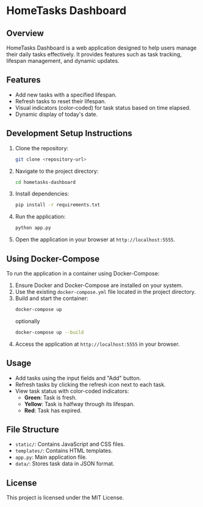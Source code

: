 # HomeTasks Dashboard

## Overview
HomeTasks Dashboard is a web application designed to help users manage their daily tasks effectively. It provides features such as task tracking, lifespan management, and dynamic updates.

## Features
- Add new tasks with a specified lifespan.
- Refresh tasks to reset their lifespan.
- Visual indicators (color-coded) for task status based on time elapsed.
- Dynamic display of today's date.

## Development Setup Instructions
1. Clone the repository:
   ```bash
   git clone <repository-url>
   ```
2. Navigate to the project directory:
   ```bash
   cd hometasks-dashboard
   ```
3. Install dependencies:
   ```bash
   pip install -r requirements.txt
   ```
4. Run the application:
   ```bash
   python app.py
   ```
5. Open the application in your browser at `http://localhost:5555`.

## Using Docker-Compose

To run the application in a container using Docker-Compose:

1. Ensure Docker and Docker-Compose are installed on your system.
2. Use the existing `docker-compose.yml` file located in the project directory.
3. Build and start the container:
   ```bash
   docker-compose up 
   ```
   optionally
   ```bash
   docker-compose up --build
   ```
4. Access the application at `http://localhost:5555` in your browser.

## Usage
- Add tasks using the input fields and "Add" button.
- Refresh tasks by clicking the refresh icon next to each task.
- View task status with color-coded indicators:
  - **Green**: Task is fresh.
  - **Yellow**: Task is halfway through its lifespan.
  - **Red**: Task has expired.

## File Structure
- `static/`: Contains JavaScript and CSS files.
- `templates/`: Contains HTML templates.
- `app.py`: Main application file.
- `data/`: Stores task data in JSON format.

## License
This project is licensed under the MIT License.